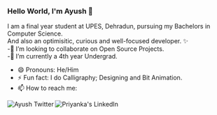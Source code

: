 ### Hello World, I'm Ayush 👋

I am a final year student at UPES, Dehradun, pursuing my Bachelors in Computer Science.<br>
And also an optimisitic, curious and well-focused developer. :sparkles: <br>
-👯 I’m looking to collaborate on Open Source Projects.<br>
-🔭 I’m currently a 4th year Undergrad.<br>
- 😄 Pronouns: He/Him<br>
- ⚡ Fun fact: I do Calligraphy; Designing and Bit Animation.<br>
- 📫 How to reach me:
 <a href="https://twitter.com/Ayush_2616_">
  <img align="left" alt="Ayush Twitter" src="https://img.icons8.com/bubbles/50/000000/twitter.png"/>
  </a>

<a href="https://www.linkedin.com/in/ayush-singh-747194195//">
  <img align="left" alt="Priyanka's LinkedIn" src="https://img.icons8.com/bubbles/50/000000/linkedin.png"/>
</a>










